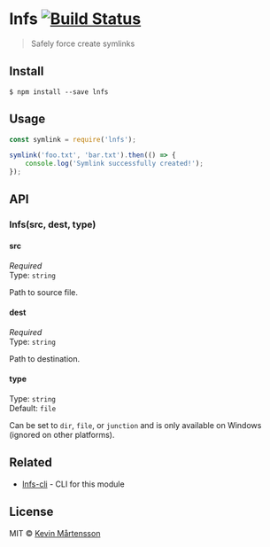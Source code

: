 # lnfs [![Build Status](http://img.shields.io/travis/kevva/lnfs.svg?style=flat)](https://travis-ci.org/kevva/lnfs)

> Safely force create symlinks


## Install

```
$ npm install --save lnfs
```


## Usage

```js
const symlink = require('lnfs');

symlink('foo.txt', 'bar.txt').then(() => {
	console.log('Symlink successfully created!');
});
```


## API

### lnfs(src, dest, type)

#### src

*Required*  
Type: `string`

Path to source file.

#### dest

*Required*  
Type: `string`

Path to destination.

#### type

Type: `string`  
Default: `file`

Can be set to `dir`, `file`, or `junction` and is only available on Windows (ignored on other platforms).


## Related

* [lnfs-cli](https://github.com/kevva/lnfs-cli) - CLI for this module


## License

MIT © [Kevin Mårtensson](https://github.com/kevva)
